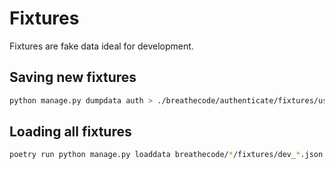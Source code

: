 # Fixtures

Fixtures are fake data ideal for development.

## Saving new fixtures

```bash
python manage.py dumpdata auth > ./breathecode/authenticate/fixtures/users.json
```

## Loading all fixtures

```bash
poetry run python manage.py loaddata breathecode/*/fixtures/dev_*.json
```

